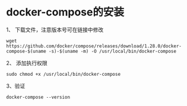 # docker-compose的安装

1、 下载文件，注意版本号可在链接中修改

```shell
wget https://github.com/docker/compose/releases/download/1.28.0/docker-compose-$(uname -s)-$(uname -m) -O /usr/local/bin/docker-compose
```

2、 添加执行权限

```shell
sudo chmod +x /usr/local/bin/docker-compose
```

3、验证

```shell
docker-compose --version
```